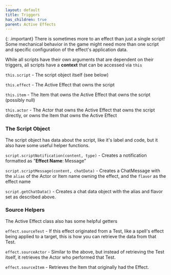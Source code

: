 ```yaml
---
layout: default
title: Triggers
has_children: true
parent: Active Effects
---
```


{: .important}
There is sometimes more to an effect than just a single script! Some mechanical behavior in the game might need more than one script and specific configuration of the effect's application data.

While all scripts have their own arguments that are dependent on their triggers, all scripts have a **context** that can be accessed via `this`

`this.script` - The script object itself (see below)

`this.effect` - The Active Effect that owns the script

`this.item` - The Item that owns the Active Effect that owns the script (possibly null)

`this.actor` - The Actor that owns the Active Effect that owns the script directly, or owns the Item that owns the Active Effect

### The Script Object

The script object has data about the script, like it's label and code, but it also have some useful helper functions.

`script.scriptNotification(content, type)` - Creates a notification formatted as "**Effect Name**: Message"

`script.scriptMessage(content, chatData)` - Creates a ChatMessage with the `alias` of the Actor or Item name owning the effect, and the `flavor` as the effect name

`script.getChatData()` - Creates a chat data object with the alias and flavor set as described above.


### Source Helpers

The Active Effect class also has some helpful getters 

`effect.sourceTest` - If this effect originated from a Test, like a spell's effect being applied to a target, this is how you can retrieve the data from that Test. 

`effect.sourceActor` - Similar to the above, but instead of retrieving the Test itself, it retrieves the Actor who performed that Test.

`effect.sourceItem` - Retrieves the Item that originally had the Effect.